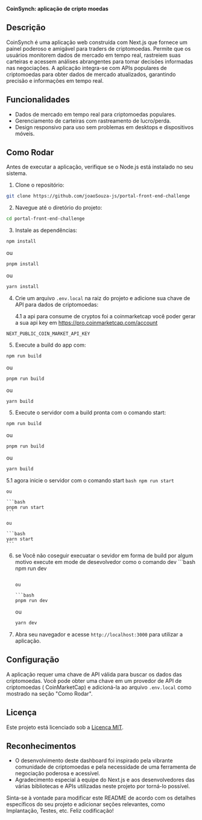 **CoinSynch: aplicação de cripto moedas**


## Descrição

CoinSynch  é uma aplicação web construída com Next.js que fornece um painel poderoso e amigável para traders de criptomoedas. Permite que os usuários monitorem dados de mercado em tempo real, rastreiem suas carteiras e acessem análises abrangentes para tomar decisões informadas nas negociações. A aplicação integra-se com APIs populares de criptomoedas para obter dados de mercado atualizados, garantindo precisão e informações em tempo real.

## Funcionalidades

- Dados de mercado em tempo real para criptomoedas populares.
- Gerenciamento de carteiras com rastreamento de lucro/perda.
- Design responsivo para uso sem problemas em desktops e dispositivos móveis.

## Como Rodar

Antes de executar a aplicação, verifique se o Node.js está instalado no seu sistema.

1. Clone o repositório:

```bash
git clone https://github.com/joaoSouza-js/portal-front-end-challenge
```

2. Navegue até o diretório do projeto:

```bash
cd portal-front-end-challenge
```

3. Instale as dependências:

```bash
npm install
```

ou

```bash
pnpm install
```

ou

```bash
yarn install
```

4. Crie um arquivo `.env.local` na raiz do projeto e adicione sua chave de API para dados de criptomoedas:

   4.1 a api para consume de cryptos foi a coinmarketcap você poder gerar a sua api key em https://pro.coinmarketcap.com/account

```plaintext
NEXT_PUBLIC_COIN_MARKET_API_KEY
```


5. Execute a build do app com:

```bash
npm run build
```

ou

```bash
pnpm run build
```

ou

```bash
yarn build
```

5. Execute o servidor com a build pronta com o comando start:

```bash
npm run build
```

ou

```bash
pnpm run build
```

ou

```bash
yarn build
```

  5.1 agora inicie o servidor com o comando start 
      ```bash
    npm run start
    ```
    
    ou
    
    ```bash
    pnpm run start
    ```
    
    ou
    
    ```bash
    yarn start
    ```

6. se Você não coseguir execuatar o sevidor em forma de build por algum motivo execute em mode de desevolvedor como o comando dev
       ```bash
    npm run dev
    ```
    
    ou
    
    ```bash
    pnpm run dev
    ```
    
    ou
    
    ```bash
    yarn dev
    ```
  

8. Abra seu navegador e acesse `http://localhost:3000` para utilizar a aplicação.

## Configuração

A aplicação requer uma chave de API válida para buscar os dados das criptomoedas. Você pode obter uma chave em um provedor de API de criptomoedas  ( CoinMarketCap) e adicioná-la ao arquivo `.env.local` como mostrado na seção "Como Rodar".


## Licença

Este projeto está licenciado sob a [Licença MIT](https://opensource.org/licenses/MIT).

## Reconhecimentos

- O desenvolvimento deste dashboard foi inspirado pela vibrante comunidade de criptomoedas e pela necessidade de uma ferramenta de negociação poderosa e acessível.
- Agradecimento especial à equipe do Next.js e aos desenvolvedores das várias bibliotecas e APIs utilizadas neste projeto por torná-lo possível.

Sinta-se à vontade para modificar este README de acordo com os detalhes específicos do seu projeto e adicionar seções relevantes, como Implantação, Testes, etc. Feliz codificação!
